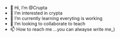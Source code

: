 - 👋 Hi, I’m @Crupta
- 👀 I’m interested in crypta
- 🌱 I’m currently learning everyting is working
- 💞️ I’m looking to collaborate to teach
- 📫 How to reach me ...you can alwayse write me_)

<!--- 
c
--->
